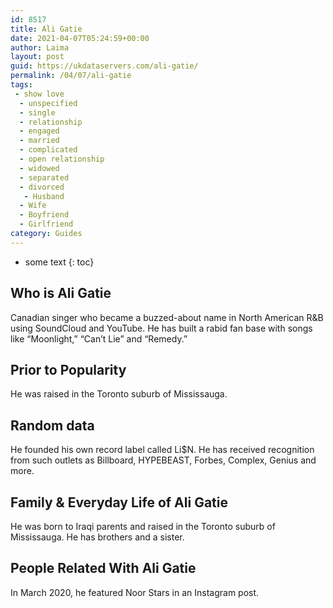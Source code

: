 ```yaml
---
id: 8517
title: Ali Gatie
date: 2021-04-07T05:24:59+00:00
author: Laima
layout: post
guid: https://ukdataservers.com/ali-gatie/
permalink: /04/07/ali-gatie
tags:
 - show love
  - unspecified
  - single
  - relationship
  - engaged
  - married
  - complicated
  - open relationship
  - widowed
  - separated
  - divorced
   - Husband
  - Wife
  - Boyfriend
  - Girlfriend
category: Guides
---
```


* some text
{: toc}


## Who is Ali Gatie
                  
                  
                  
Canadian singer who became a buzzed-about name in North American R&B using SoundCloud and YouTube. He has built a rabid fan base with songs like &#8220;Moonlight,&#8221; &#8220;Can&#8217;t Lie&#8221; and &#8220;Remedy.&#8221; 
                  
              
            
              
            
                
                
                
## Prior to Popularity
                  
                  
                  
He was raised in the Toronto suburb of Mississauga. 
                  
              
            
              
            
                
                
                
## Random data
                  
                  
                  
He founded his own record label called Li$N. He has received recognition from such outlets as Billboard, HYPEBEAST, Forbes, Complex, Genius and more. 
                  
              
            
              
            
                
                
                
## Family & Everyday Life of Ali Gatie
                  
                  
                  
He was born to Iraqi parents and raised in the Toronto suburb of Mississauga. He has brothers and a sister. 
                  
              
            
              
            
                
                
                
## People Related With Ali Gatie
                  
                  
                  
In March 2020, he featured Noor Stars in an Instagram post. 
                  
              
            
              
            
                
              
            
              
              
            
            
              
            
          
          
          